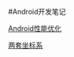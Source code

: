 #Android开发笔记

[Android性能优化](http://fromwiz.com/share/s/1A3SVv3K9Anc2ff82_0reV7e0JhYFx3BFAkd2cALQt22VKR3)

[两套坐标系](http://fromwiz.com/share/s/1A3SVv3K9Anc2ff82_0reV7e0gIEd-0kXkvf2DjH8l3H9mO5)